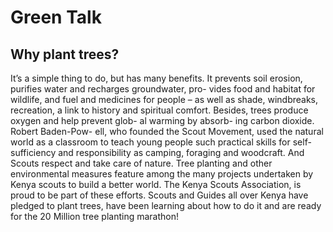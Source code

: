 # Green Talk

## Why plant trees?

It’s a simple thing to do, but has many benefits. It prevents soil erosion, purifies water and recharges groundwater, pro- vides food and habitat for wildlife, and fuel and medicines for
people – as well as shade, windbreaks, recreation, a link to history and spiritual comfort. Besides, trees produce oxygen and help prevent glob- al warming by absorb- ing carbon dioxide. Robert Baden-Pow- ell, who founded the Scout Movement, used the natural world as a classroom to
teach young people such practical skills for self-sufficiency and responsibility as camping, foraging and woodcraft. And Scouts respect and take care of nature. Tree planting and other environmental measures feature among the many projects undertaken by Kenya scouts to
build a better world. The Kenya Scouts Association, is proud to be part of these efforts. Scouts and Guides all over Kenya have pledged to plant trees, have been learning about how
to do it and are ready for the 20 Million tree planting marathon!